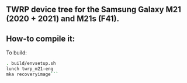 ## TWRP device tree for the Samsung Galaxy M21 (2020 + 2021) and M21s (F41).

## How-to compile it:

To build:

```sh
. build/envsetup.sh
lunch twrp_m21-eng
mka recoveryimage```
